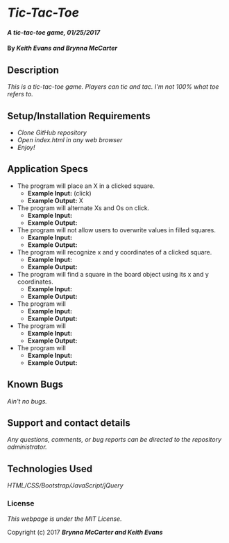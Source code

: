 # _Tic-Tac-Toe_

#### _A tic-tac-toe game, 01/25/2017_

#### By _**Keith Evans and Brynna McCarter**_

## Description

_This is a tic-tac-toe game. Players can tic and tac. I'm not 100% what toe refers to._

## Setup/Installation Requirements

* _Clone GitHub repository_
* _Open index.html in any web browser_
* _Enjoy!_

## Application Specs

* The program will place an X in a clicked square.
  * **Example Input:** (click)
  * **Example Output:** X
* The program will alternate Xs and Os on click.
  * **Example Input:**
  * **Example Output:**
* The program will not allow users to overwrite values in filled squares.
  * **Example Input:**
  * **Example Output:**
* The program will recognize x and y coordinates of a clicked square.
  * **Example Input:**
  * **Example Output:**
* The program will find a square in the board object using its x and y coordinates.
  * **Example Input:**
  * **Example Output:**
* The program will
  * **Example Input:**
  * **Example Output:**
* The program will
  * **Example Input:**
  * **Example Output:**
* The program will
  * **Example Input:**
  * **Example Output:**


## Known Bugs

_Ain't no bugs._

## Support and contact details

_Any questions, comments, or bug reports can be directed to the repository administrator._

## Technologies Used

_HTML/CSS/Bootstrap/JavaScript/jQuery_

### License

*This webpage is under the MIT License.*

Copyright (c) 2017 **_Brynna McCarter and Keith Evans_**
